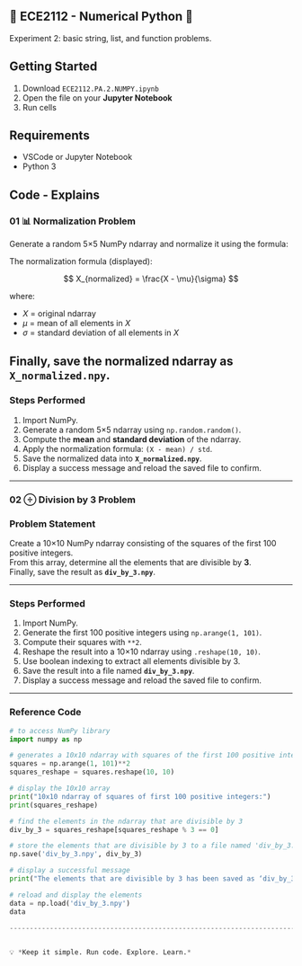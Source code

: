 ## 👾 ECE2112 - Numerical Python 🐍
Experiment 2: basic string, list, and function problems.


## Getting Started
1. Download `ECE2112.PA.2.NUMPY.ipynb`
2. Open the file on your **Jupyter Notebook**
3. Run cells

## Requirements 
- VSCode or Jupyter Notebook
- Python 3

## Code - Explains 
### 01 📊 Normalization Problem
 Generate a random 5×5 NumPy ndarray and normalize it using the formula:

The normalization formula (displayed):

$$
X_{normalized} = \frac{X - \mu}{\sigma}
$$

where:
- $X$ = original ndarray  
- $\mu$ = mean of all elements in $X$  
- $\sigma$ = standard deviation of all elements in $X$  

Finally, save the normalized ndarray as `X_normalized.npy`.
---

### **Steps Performed**
1. Import NumPy.  
2. Generate a random 5×5 ndarray using `np.random.random()`.  
3. Compute the **mean** and **standard deviation** of the ndarray.  
4. Apply the normalization formula: `(X - mean) / std`.  
5. Save the normalized data into **`X_normalized.npy`**.  
6. Display a success message and reload the saved file to confirm.  

---

### 02 ⨸ Division by 3 Problem
### **Problem Statement**
Create a 10×10 NumPy ndarray consisting of the squares of the first 100 positive integers.  
From this array, determine all the elements that are divisible by **3**.  
Finally, save the result as **`div_by_3.npy`**.

---

### **Steps Performed**
1. Import NumPy.  
2. Generate the first 100 positive integers using `np.arange(1, 101)`.  
3. Compute their squares with `**2`.  
4. Reshape the result into a 10×10 ndarray using `.reshape(10, 10)`.  
5. Use boolean indexing to extract all elements divisible by 3.  
6. Save the result into a file named **`div_by_3.npy`**.  
7. Display a success message and reload the saved file to confirm.  

---

### **Reference Code**
```python
# to access NumPy library
import numpy as np 

# generates a 10x10 ndarray with squares of the first 100 positive integers
squares = np.arange(1, 101)**2
squares_reshape = squares.reshape(10, 10) 

# display the 10x10 array
print("10x10 ndarray of squares of first 100 positive integers:")
print(squares_reshape) 

# find the elements in the ndarray that are divisible by 3
div_by_3 = squares_reshape[squares_reshape % 3 == 0] 

# store the elements that are divisible by 3 to a file named 'div_by_3.npy'
np.save('div_by_3.npy', div_by_3) 

# display a successful message
print("The elements that are divisible by 3 has been saved as ‘div_by_3.npy’.") 

# reload and display the elements
data = np.load('div_by_3.npy')
data

-----------------------------------------------------------------------------------------

  
💡 *Keep it simple. Run code. Explore. Learn.*  











